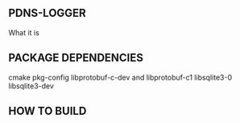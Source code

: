 PDNS-LOGGER
-----------

What it is

PACKAGE DEPENDENCIES
--------------------
cmake
pkg-config
libprotobuf-c-dev and libprotobuf-c1
libsqlite3-0 libsqlite3-dev

HOW TO BUILD
------------

